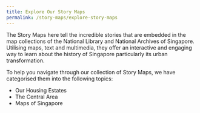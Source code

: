 ```yaml
---
title: Explore Our Story Maps
permalink: /story-maps/explore-story-maps
---
```

The Story Maps here tell the incredible stories that are embedded in the map collections of the National Library and National Archives of Singapore. Utilising maps, text and multimedia, they offer an interactive and engaging way to learn about the history of Singapore particularly its urban transformation.

To help you navigate through our collection of Story Maps, we have categorised them into the following topics:

* Our Housing Estates
* The Central Area
* Maps of Singapore
